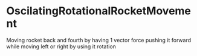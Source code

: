 # OscilatingRotationalRocketMovement
Moving rocket back and fourth by having 1 vector force pushing it forward while moving left or right by using it rotation
